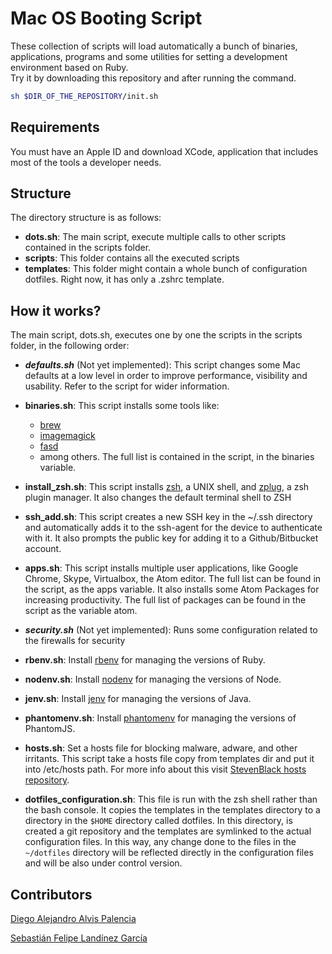 # Mac OS Booting Script
These collection of scripts will load automatically a bunch of binaries, applications,
programs and some utilities for setting a development environment based on Ruby.<br>
Try it by downloading this repository and after running the command.<br>
```bash
sh $DIR_OF_THE_REPOSITORY/init.sh
```
## Requirements
You must have an Apple ID and download XCode, application that includes most of the
tools a developer needs.

## Structure
The directory structure is as follows: <br>
* <b>dots.sh</b>: The main script, execute multiple calls to other scripts contained in
the scripts folder.
* <b>scripts</b>: This folder contains all the executed scripts
* <b>templates</b>: This folder might contain a whole bunch of configuration dotfiles. Right now,
it has only a .zshrc template.

## How it works?
The main script, dots.sh, executes one by one the scripts in the scripts folder, in the following
order:
* <b><i>defaults.sh</b></i> (Not yet implemented): This script changes some Mac defaults at a low
level in order to improve performance, visibility and usability. Refer to the script for wider information.

* <b>binaries.sh</b>: This script installs some tools like:
  * [brew](http://brew.sh/)
  * [imagemagick](http://www.imagemagick.org/script/index.php)
  * [fasd](https://github.com/clvv/fasd)
  * among others. The full list is contained in the script, in the binaries variable.


* <b>install_zsh.sh</b>: This script installs [zsh](http://www.zsh.org/), a UNIX shell, and
[zplug](https://github.com/zplug/zplug), a zsh plugin manager. It also changes the default terminal
shell to ZSH

* <b>ssh_add.sh</b>: This script creates a new SSH key in the ~/.ssh directory and automatically
adds it to the ssh-agent for the device to authenticate with it. It also prompts the public key
for adding it to a Github/Bitbucket account.

* <b>apps.sh</b>: This script installs multiple user applications, like Google Chrome, Skype,
Virtualbox, the Atom editor. The full list can be found in the script, as the apps variable.
It also installs some Atom Packages for increasing productivity. The full list of packages can
be found in the script as the variable atom.

* <b><i>security.sh</b></i> (Not yet implemented): Runs some configuration related
to the firewalls for security

* <b>rbenv.sh</b>: Install [rbenv](https://github.com/rbenv/rbenv) for managing the versions of Ruby.

* <b>nodenv.sh</b>: Install [nodenv](https://github.com/nodenv/nodenv) for managing the versions of Node.

* <b>jenv.sh</b>: Install [jenv](https://github.com/gcuisinier/jenv) for managing the versions of Java.

* <b>phantomenv.sh</b>: Install [phantomenv](https://github.com/boxen/phantomenv) for managing the versions of PhantomJS.

* <b>hosts.sh</b>: Set a hosts file for blocking malware, adware, and other irritants. This script take a hosts file copy from templates dir and put it into /etc/hosts path. For more info about this visit [StevenBlack hosts repository](https://github.com/StevenBlack/hosts).

* <b>dotfiles_configuration.sh</b>: This file is run with the zsh shell rather than the bash console. It copies the templates in the templates directory to a directory in the `$HOME` directory called dotfiles. In this directory, is created a git repository and the templates are symlinked to the actual configuration files. In this way, any change done to the files in the `~/dotfiles` directory will be reflected directly in the configuration files and will be also under control version.

## Contributors
[Diego Alejandro Alvis Palencia](https://github.com/diegoalvis)

[Sebastián Felipe Landínez García](https://github.com/sflang1)
